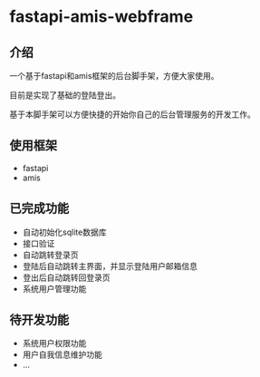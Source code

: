 # fastapi-amis-webframe

## 介绍

一个基于fastapi和amis框架的后台脚手架，方便大家使用。

目前是实现了基础的登陆登出。

基于本脚手架可以方便快捷的开始你自己的后台管理服务的开发工作。

## 使用框架

- fastapi
- amis

## 已完成功能

- 自动初始化sqlite数据库
- 接口验证
- 自动跳转登录页
- 登陆后自动跳转主界面，并显示登陆用户邮箱信息
- 登出后自动跳转回登录页
- 系统用户管理功能

## 待开发功能

- 系统用户权限功能
- 用户自我信息维护功能
- ...

